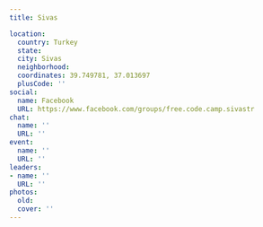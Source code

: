 ```yaml
---
title: Sivas

location:
  country: Turkey
  state: 
  city: Sivas
  neighborhood: 
  coordinates: 39.749781, 37.013697
  plusCode: ''
social:
  name: Facebook
  URL: https://www.facebook.com/groups/free.code.camp.sivastr
chat:
  name: ''
  URL: ''
event:
  name: ''
  URL: ''
leaders:
- name: ''
  URL: ''
photos:
  old: 
  cover: ''
---
```

